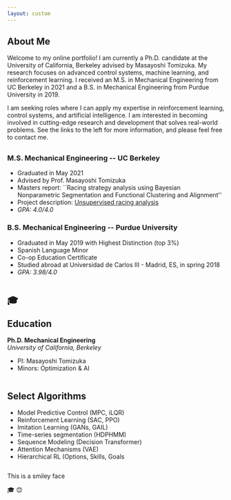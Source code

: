 ```yaml
---
layout: custom
---
```


## About Me

Welcome to my online portfolio! I am currently a Ph.D. candidate at the University of California, Berkeley advised by Masayoshi Tomizuka. My research focuses on advanced control systems, machine learning, and reinforcement learning. I received an M.S. in Mechanical Engineering from UC Berkeley in 2021 and a B.S. in Mechanical Engineering from Purdue University in 2019.

I am seeking roles where I can apply my expertise in reinforcement learning, control systems, and artificial intelligence. I am interested in becoming involved in cutting-edge research and development that solves real-world problems. See the links to the left for more information, and please feel free to contact me.

## 
### M.S. Mechanical Engineering -- UC Berkeley
- Graduated in May 2021
- Advised by Prof. Masayoshi Tomizuka
- Masters report: ``Racing strategy analysis using Bayesian Nonparametric Segmentation and Functional Clustering and Alignment''
- Project description: [Unsupervised racing analysis](./projects/hdphmm.html)
- _GPA: 4.0/4.0_


### B.S. Mechanical Engineering -- Purdue University
- Graduated in May 2019 with Highest Distinction (top 3%)
- Spanish Language Minor
- Co-op Education Certificate
- Studied abroad at Universidad de Carlos III - Madrid, ES, in spring 2018
- _GPA: 3.98/4.0_


<body>
    <div class="container">
        <div class="column">
            <h2><p class="emoji-text">🎓</p>Education</h2>
            <p><b>Ph.D. Mechanical Engineering</b><br>
            <i>University of California, Berkeley</i>
            <ul>
              <li>PI: Masayoshi Tomizuka </li>
              <li>Minors: Optimization & AI </li>
              </ul></p>
        </div>
        <div class="column">
            <h2>Select Algorithms</h2>
            <p><ul>
  <li>Model Predictive Control (MPC, iLQR)</li>
  <li>Reinforcement Learning (SAC, PPO)</li>
  <li>Imitation Learning (GANs, GAIL)</li>
  <li>Time-series segmentation (HDPHMM) </li>
  <li>Sequence Modeling (Decision Transformer) </li>
  <li> Attention Mechanisms (VAE)</li>
        <li>Hierarchical RL (Options, Skills, Goals</li>
</ul></p>
        </div>
    </div>
</body>

<p>This is a smiley face </p><p class="emoji-text">🎓
&#128522;</p>
